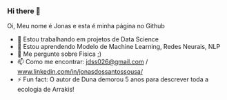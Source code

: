 ### Hi there 👋

<!--
**Jdss026/Jdss026** is a ✨ _special_ ✨ repository because its `README.md` (this file) appears on your GitHub profile.
- 👯 I’m looking to collaborate on ...
- 🤔 I’m looking for help with ...
Here are some ideas to get you started:
-->

Oi, Meu nome é Jonas e esta é minha página no Github

- 🔭 Estou trabalhando em projetos de Data Science
- 🌱 Estou aprendendo Modelo de Machine Learning, Redes Neurais, NLP
- 💬 Me pergunte sobre Física ;)
- 📫 Como me encontrar: jdss026@gmail.com / www.linkedin.com/in/jonasdossantossousa/
- ⚡ Fun fact: O autor de Duna demorou 5 anos para descrever toda a ecologia de Arrakis!

